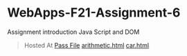 # WebApps-F21-Assignment-6
Assignment introduction Java Script and DOM
>Hosted At [Pass File](https://44-563-webapps-f21.github.io/webapps-f21-assignment-6-Yaramasu12/pass.html)
>[arithmetic.html](https://44-563-webapps-f21.github.io/webapps-f21-assignment-6-Yaramasu12/arithmetic.html)
>[car.html](https://44-563-webapps-f21.github.io/webapps-f21-assignment-6-Yaramasu12/car.html)